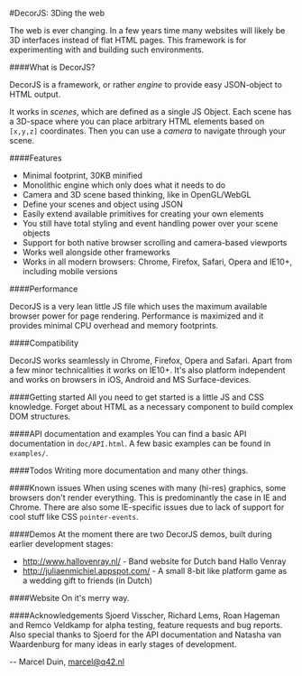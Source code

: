 #DecorJS: 3Ding the web

The web is ever changing. In a few years time many websites will likely be 3D interfaces instead of flat HTML pages.
This framework is for experimenting with and building such environments.

####What is DecorJS?

DecorJS is a framework, or rather *engine* to provide easy JSON-object to HTML output.

It works in *scenes*, which are defined as a single JS Object. Each scene has a 3D-space where you can place arbitrary HTML elements based on `[x,y,z]` coordinates. Then you can use a *camera* to navigate through your scene.

####Features
* Minimal footprint, 30KB minified
* Monolithic engine which only does what it needs to do
* Camera and 3D scene based thinking, like in OpenGL/WebGL
* Define your scenes and object using JSON
* Easily extend available primitives for creating your own elements
* You still have total styling and event handling power over your scene objects
* Support for both native browser scrolling and camera-based viewports
* Works well alongside other frameworks
* Works in all modern browsers: Chrome, Firefox, Safari, Opera and IE10+, including mobile versions

####Performance

DecorJS is a very lean little JS file which uses the maximum available browser power for page rendering.
Performance is maximized and it provides minimal CPU overhead and memory footprints.

####Compatibility

DecorJS works seamlessly in Chrome, Firefox, Opera and Safari. Apart from a few minor technicalities
it works on IE10+. It's also platform independent and works on browsers in iOS, Android and MS Surface-devices.

####Getting started
All you need to get started is a little JS and CSS knowledge. Forget about HTML as a necessary component to build complex DOM structures.

####API documentation and examples
You can find a basic API documentation in `doc/API.html`. A few basic examples can be found in `examples/`.

####Todos
Writing more documentation and many other things.

####Known issues
When using scenes with many (hi-res) graphics, some browsers don't render everything. This is predominantly the case in IE and Chrome. There are also some IE-specific issues due to lack of support for cool stuff like CSS `pointer-events`.

####Demos
At the moment there are two DecorJS demos, built during earlier development stages:

* http://www.hallovenray.nl/ - Band website for Dutch band Hallo Venray
* http://juliaenmichiel.appspot.com/ - A small 8-bit like platform game as a wedding gift to friends (in Dutch)

####Website
On it's merry way.

####Acknowledgements
Sjoerd Visscher, Richard Lems, Roan Hageman and Remco Veldkamp for alpha testing, feature requests and bug reports. Also special thanks to Sjoerd for the API documentation and Natasha van Waardenburg for many ideas in early stages of development.

-- Marcel Duin, <marcel@q42.nl>
